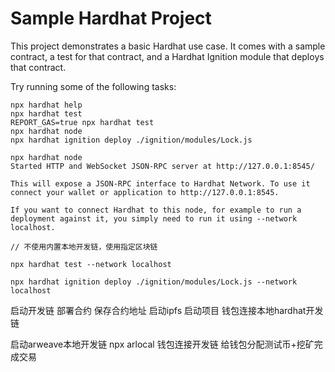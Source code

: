 # Sample Hardhat Project

This project demonstrates a basic Hardhat use case. It comes with a sample contract, a test for that contract, and a Hardhat Ignition module that deploys that contract.

Try running some of the following tasks:

```shell
npx hardhat help
npx hardhat test
REPORT_GAS=true npx hardhat test
npx hardhat node
npx hardhat ignition deploy ./ignition/modules/Lock.js
```

```shell
npx hardhat node
Started HTTP and WebSocket JSON-RPC server at http://127.0.0.1:8545/

This will expose a JSON-RPC interface to Hardhat Network. To use it connect your wallet or application to http://127.0.0.1:8545.

If you want to connect Hardhat to this node, for example to run a deployment against it, you simply need to run it using --network localhost.

// 不使用内置本地开发链，使用指定区块链

npx hardhat test --network localhost

npx hardhat ignition deploy ./ignition/modules/Lock.js --network localhost

```

启动开发链
部署合约
保存合约地址
启动ipfs
启动项目
钱包连接本地hardhat开发链

启动arweave本地开发链
npx arlocal
钱包连接开发链
给钱包分配测试币+挖矿完成交易
